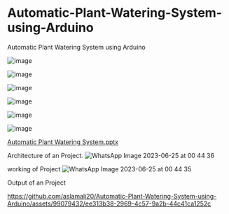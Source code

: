 # Automatic-Plant-Watering-System-using-Arduino
Automatic Plant Watering System using Arduino

![image](https://github.com/aslamali20/Automatic-Plant-Watering-System-using-Arduino/assets/99079432/49382f7e-04f7-42e8-a837-1a21e9574d99)

![image](https://github.com/aslamali20/Automatic-Plant-Watering-System-using-Arduino/assets/99079432/a4d25b1d-148d-4f9e-9f1e-eed5620a5534)

![image](https://github.com/aslamali20/Automatic-Plant-Watering-System-using-Arduino/assets/99079432/35980e4e-25a3-47f1-b0a4-46cfa2c9e5ec)

![image](https://github.com/aslamali20/Automatic-Plant-Watering-System-using-Arduino/assets/99079432/cbd4b522-7528-43be-8182-10cb5601ce62)


![image](https://github.com/aslamali20/Automatic-Plant-Watering-System-using-Arduino/assets/99079432/f770aaca-68f9-423c-b4e8-a681f143f65b)


![image](https://github.com/aslamali20/Automatic-Plant-Watering-System-using-Arduino/assets/99079432/162cf83b-6da0-49f9-b913-d8231853fdac)


[Automatic Plant Watering System.pptx](https://github.com/aslamali20/Automatic-Plant-Watering-System-using-Arduino/files/11857982/Automatic.Plant.Watering.System.pptx)

Architecture of an Project.
![WhatsApp Image 2023-06-25 at 00 44 36](https://github.com/aslamali20/Automatic-Plant-Watering-System-using-Arduino/assets/99079432/c658a539-d38a-41c6-81f7-c442fdc0c965)



working of Project 
![WhatsApp Image 2023-06-25 at 00 44 35](https://github.com/aslamali20/Automatic-Plant-Watering-System-using-Arduino/assets/99079432/3ee187b1-3c37-4155-a9bc-c335216597e8)

Output of an Project


https://github.com/aslamali20/Automatic-Plant-Watering-System-using-Arduino/assets/99079432/ee313b38-2969-4c57-9a2b-44c41ca1252c

